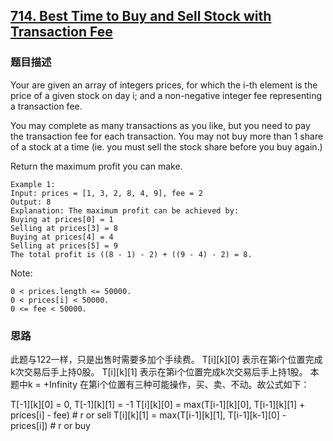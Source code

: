 ## [714. Best Time to Buy and Sell Stock with Transaction Fee](https://leetcode-cn.com/problems/best-time-to-buy-and-sell-stock-with-transaction-fee/)

### 题目描述

Your are given an array of integers prices, for which the i-th element is the price of a given stock on day i; and a non-negative integer fee representing a transaction fee.

You may complete as many transactions as you like, but you need to pay the transaction fee for each transaction. You may not buy more than 1 share of a stock at a time (ie. you must sell the stock share before you buy again.)

Return the maximum profit you can make.

```
Example 1:
Input: prices = [1, 3, 2, 8, 4, 9], fee = 2
Output: 8
Explanation: The maximum profit can be achieved by:
Buying at prices[0] = 1
Selling at prices[3] = 8
Buying at prices[4] = 4
Selling at prices[5] = 9
The total profit is ((8 - 1) - 2) + ((9 - 4) - 2) = 8.
```

Note:

```
0 < prices.length <= 50000.
0 < prices[i] < 50000.
0 <= fee < 50000.
```

### 思路

此题与122一样，只是出售时需要多加个手续费。
T[i][k][0] 表示在第i个位置完成k次交易后手上持0股。
T[i][k][1] 表示在第i个位置完成k次交易后手上持1股。
本题中k = +Infinity
在第i个位置有三种可能操作，买、卖、不动。故公式如下：

T[-1][k][0] = 0, T[-1][k][1] = -1
T[i][k][0] = max(T[i-1][k][0], T[i-1][k][1] + prices[i] - fee)  # r or sell
T[i][k][1] = max(T[i-1][k][1], T[i-1][k-1][0] - prices[i])  # r or buy
